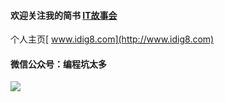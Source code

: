 
#### 欢迎关注我的简书 [IT故事会](https://www.jianshu.com/u/46fb70e81d8c)
个人主页[ www.idig8.com](http://www.idig8.com)
#### 微信公众号：编程坑太多
![](http://upload-images.jianshu.io/upload_images/11223715-3407e1c7ac8d7935?imageMogr2/auto-orient/strip%7CimageView2/2/w/1240)
